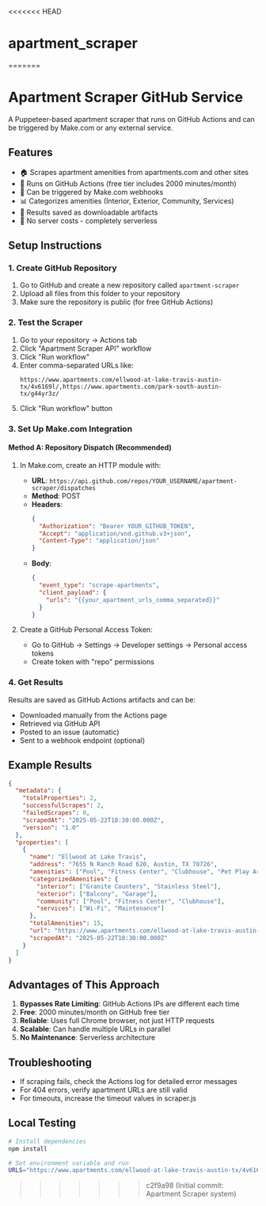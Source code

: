 <<<<<<< HEAD
# apartment_scraper
=======
# Apartment Scraper GitHub Service

A Puppeteer-based apartment scraper that runs on GitHub Actions and can be triggered by Make.com or any external service.

## Features

- 🏠 Scrapes apartment amenities from apartments.com and other sites
- 🤖 Runs on GitHub Actions (free tier includes 2000 minutes/month)
- 🔄 Can be triggered by Make.com webhooks
- 📊 Categorizes amenities (Interior, Exterior, Community, Services)
- 💾 Results saved as downloadable artifacts
- 🚀 No server costs - completely serverless

## Setup Instructions

### 1. Create GitHub Repository

1. Go to GitHub and create a new repository called `apartment-scraper`
2. Upload all files from this folder to your repository
3. Make sure the repository is public (for free GitHub Actions)

### 2. Test the Scraper

1. Go to your repository → Actions tab
2. Click "Apartment Scraper API" workflow
3. Click "Run workflow"
4. Enter comma-separated URLs like:
   ```
   https://www.apartments.com/ellwood-at-lake-travis-austin-tx/4v6169l/,https://www.apartments.com/park-south-austin-tx/g44yr3z/
   ```
5. Click "Run workflow" button

### 3. Set Up Make.com Integration

#### Method A: Repository Dispatch (Recommended)

1. In Make.com, create an HTTP module with:
   - **URL**: `https://api.github.com/repos/YOUR_USERNAME/apartment-scraper/dispatches`
   - **Method**: POST
   - **Headers**:
     ```json
     {
       "Authorization": "Bearer YOUR_GITHUB_TOKEN",
       "Accept": "application/vnd.github.v3+json",
       "Content-Type": "application/json"
     }
     ```
   - **Body**:
     ```json
     {
       "event_type": "scrape-apartments",
       "client_payload": {
         "urls": "{{your_apartment_urls_comma_separated}}"
       }
     }
     ```

2. Create a GitHub Personal Access Token:
   - Go to GitHub → Settings → Developer settings → Personal access tokens
   - Create token with "repo" permissions

### 4. Get Results

Results are saved as GitHub Actions artifacts and can be:
- Downloaded manually from the Actions page
- Retrieved via GitHub API
- Posted to an issue (automatic)
- Sent to a webhook endpoint (optional)

## Example Results

```json
{
  "metadata": {
    "totalProperties": 2,
    "successfulScrapes": 2,
    "failedScrapes": 0,
    "scrapedAt": "2025-05-22T10:30:00.000Z",
    "version": "1.0"
  },
  "properties": [
    {
      "name": "Ellwood at Lake Travis",
      "address": "7655 N Ranch Road 620, Austin, TX 78726",
      "amenities": ["Pool", "Fitness Center", "Clubhouse", "Pet Play Area"],
      "categorizedAmenities": {
        "interior": ["Granite Counters", "Stainless Steel"],
        "exterior": ["Balcony", "Garage"],
        "community": ["Pool", "Fitness Center", "Clubhouse"],
        "services": ["Wi-Fi", "Maintenance"]
      },
      "totalAmenities": 15,
      "url": "https://www.apartments.com/ellwood-at-lake-travis-austin-tx/4v6169l/",
      "scrapedAt": "2025-05-22T10:30:00.000Z"
    }
  ]
}
```

## Advantages of This Approach

1. **Bypasses Rate Limiting**: GitHub Actions IPs are different each time
2. **Free**: 2000 minutes/month on GitHub free tier
3. **Reliable**: Uses full Chrome browser, not just HTTP requests
4. **Scalable**: Can handle multiple URLs in parallel
5. **No Maintenance**: Serverless architecture

## Troubleshooting

- If scraping fails, check the Actions log for detailed error messages
- For 404 errors, verify apartment URLs are still valid
- For timeouts, increase the timeout values in scraper.js

## Local Testing

```bash
# Install dependencies
npm install

# Set environment variable and run
URLS="https://www.apartments.com/ellwood-at-lake-travis-austin-tx/4v6169l/" node scraper.js
```
>>>>>>> c2f9a98 (Initial commit: Apartment Scraper system)
